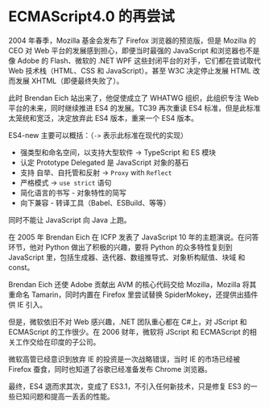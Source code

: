 # ECMAScript4.0 的再尝试

2004 年春季，Mozilla 基金会发布了 Firefox 浏览器的预览版，但是 Mozilla 的 CEO 对 Web 平台的发展感到担心，即便当时最强的 JavaScript 和浏览器也不是像 Adobe 的 Flash、微软的 .NET WPF 这些封闭平台的对手，它们都在尝试取代 Web 技术栈（HTML、CSS 和 JavaScript）。甚至 W3C 决定停止发展 HTML 改而发展 XHTML（即便最终失败了）。

此时 Brendan Eich 站出来了，他促使成立了 WHATWG 组织，此组织专注 Web 平台的未来，同时继续推进 ES4 的发展。TC39 再次重读 ES4 标准，但是此标准太笼统和宽泛，决定放弃此 ES4 版本，重来一个 ES4 版本。

ES4-new 主要可以概括：（`->` 表示此标准在现代的实现）

- 强类型和命名空间，以支持大型软件 -> TypeScript 和 ES 模块
- 认定 Prototype Delegated 是 JavaScript 对象的基石
- 支持 自举、自托管和反射 -> `Proxy` with `Reflect`
- 严格模式 -> `use strict` 语句
- 简化语言的书写 - 对象特性的简写
- 向下兼容 - 转译工具（Babel、ESBuild、等等）

同时不能让 JavaScript 向 Java 上跑。

在 2005 年 Brendan Eich 在 ICFP 发表了 JavaScript 10 年的主题演说。在问答环节，他对 Python 做出了积极的兴趣，要将 Python 的众多特性复刻到 JavaScript 里，包括生成器、迭代器、数组推导式、对象析构赋值、块域 和 const。

Brendan Eich 还使 Adobe 贡献出 AVM 的核心代码交给 Mozilla，Mozilla 将其重命名 Tamarin，同时内置在 Firefox 里尝试替换 SpiderMokey，还提供出插件供 IE 引入。

但是，微软依旧不对 Web 感兴趣，.NET 团队重心都在 C#上，对 JScript 和 ECMAScript 的工作很少。在 2006 财年，微软将 JScript 和 ECMAScript 的相关工作交给在印度的子公司。

微软高管已经意识到放弃 IE 的投资是一次战略错误，当时 IE 的市场已经被 Firefox 蚕食，同时也知道了谷歌已经准备发布 Chrome 浏览器。

最终，ES4 退而求其次，变成了 ES3.1，不引入任何新技术，只是修复 ES3 的一些已知问题和提高一丢丢的性能。
